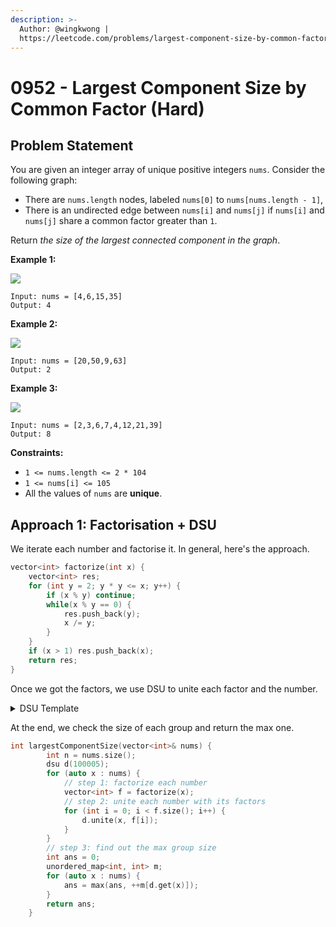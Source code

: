 ```yaml
---
description: >-
  Author: @wingkwong |
  https://leetcode.com/problems/largest-component-size-by-common-factor
---
```


# 0952 - Largest Component Size by Common Factor (Hard)

## Problem Statement

You are given an integer array of unique positive integers `nums`. Consider the following graph:

* There are `nums.length` nodes, labeled `nums[0]` to `nums[nums.length - 1]`,
* There is an undirected edge between `nums[i]` and `nums[j]` if `nums[i]` and `nums[j]` share a common factor greater than `1`.

Return _the size of the largest connected component in the graph_.

**Example 1:**

![](https://assets.leetcode.com/uploads/2018/12/01/ex1.png)

```
Input: nums = [4,6,15,35]
Output: 4
```

**Example 2:**

![](https://assets.leetcode.com/uploads/2018/12/01/ex2.png)

```
Input: nums = [20,50,9,63]
Output: 2
```

**Example 3:**

![](https://assets.leetcode.com/uploads/2018/12/01/ex3.png)

```
Input: nums = [2,3,6,7,4,12,21,39]
Output: 8
```

&#x20;

**Constraints:**

* `1 <= nums.length <= 2 * 104`
* `1 <= nums[i] <= 105`
* All the values of `nums` are **unique**.

## Approach 1: Factorisation + DSU

We iterate each number and factorise it. In general, here's the approach.

```cpp
vector<int> factorize(int x) {
    vector<int> res;
    for (int y = 2; y * y <= x; y++) {
        if (x % y) continue;
        while(x % y == 0) {
            res.push_back(y);
            x /= y;
        }
    }
    if (x > 1) res.push_back(x);
    return res;
}
```

Once we got the factors, we use DSU to unite each factor and the number.&#x20;

<details>

<summary>DSU Template</summary>

```cpp
class dsu {
 public:
  vector<int> root, rank, size;
  int n;
  int cnt;

  dsu(int _n) : n(_n) {
    root.resize(n);
    rank.resize(n);
    size.resize(n);
    for(int i = 0; i < n; i++) {
        root[i] = i;
        rank[i] = 1;
        size[i] = 1;
    }
    cnt = n;
  }

  inline int getCount() { return cnt; }

  inline int get(int x) { return (x == root[x] ? x : (root[x] = get(root[x]))); }

  inline bool unite(int x, int y) {
    x = get(x); y = get(y);
    if (x != y) {
        if (rank[x] > rank[y]) {
            root[y] = x;
        } else if (rank[x] < rank[y]) {
            root[x] = y;
        } else {
            root[y] = x;
            rank[x] += 1;
        }
        cnt--;
        
      return true;
    }
    return false;
  }
};
```

</details>

At the end, we check the size of each group and return the max one.

```cpp
int largestComponentSize(vector<int>& nums) {
        int n = nums.size();
        dsu d(100005);
        for (auto x : nums) {
            // step 1: factorize each number
            vector<int> f = factorize(x);
            // step 2: unite each number with its factors
            for (int i = 0; i < f.size(); i++) {
                d.unite(x, f[i]);
            }
        }
        // step 3: find out the max group size
        int ans = 0;
        unordered_map<int, int> m;
        for (auto x : nums) {
            ans = max(ans, ++m[d.get(x)]);
        }
        return ans;
    }
```

